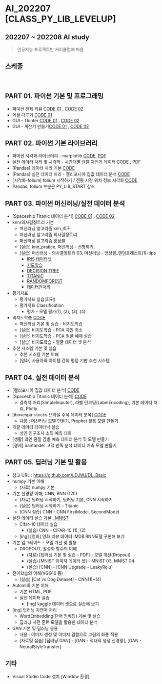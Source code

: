 # AI_202207 [CLASS_PY_LIB_LEVELUP]
## 202207 ~ 202208 AI study
   > 인공지능 프로젝트반 커리큘럼에 따름
 　
## 스케줄
 　
## PART 01. 파이썬 기본 및 프로그래밍
* 파이썬 전체 리뷰 [CODE 01](https://github.com/c920720a/AI_202207/blob/98b9cfa1b69907cd23fec3a38c2ff9534298de61/20220627_01_01_%ED%8C%8C%EC%9D%B4%EC%8D%AC%EA%B8%B0%EB%B3%B8.ipynb) , [CODE 02](https://github.com/c920720a/AI_202207/blob/98b9cfa1b69907cd23fec3a38c2ff9534298de61/20220627_01_02_%ED%8C%8C%EC%9D%B4%EC%8D%AC%ED%95%A8%EC%88%98%EB%AA%A8%EB%93%88.ipynb)
* 엑셀 다루기 [CODE 01](https://github.com/c920720a/AI_202207/blob/98b9cfa1b69907cd23fec3a38c2ff9534298de61/20220627_01_03_%ED%8C%8C%EC%9D%B4%EC%8D%AC%EC%97%91%EC%85%80.ipynb)
* GUI - Tkinter [CODE 01](https://github.com/c920720a/AI_202207/blob/98b9cfa1b69907cd23fec3a38c2ff9534298de61/20220627_01_04_GUI_Tkinter01.ipynb) , [CODE 02](https://github.com/c920720a/AI_202207/blob/98b9cfa1b69907cd23fec3a38c2ff9534298de61/20220627_01_05_GUI_Tkinter02.ipynb)
* GUI - 계산기 만들기[CODE 01](https://github.com/c920720a/AI_202207/blob/98b9cfa1b69907cd23fec3a38c2ff9534298de61/20220627_01_06_GUI_%EA%B3%84%EC%82%B0%EA%B8%B001.ipynb) , [CODE 02](https://github.com/c920720a/AI_202207/blob/98b9cfa1b69907cd23fec3a38c2ff9534298de61/20220627_01_07_GUI_%EA%B3%84%EC%82%B0%EA%B8%B002.ipynb)
　
## PART 02. 파이썬 기본 라이브러리
* 파이썬 시각화 라이브러리 - matplotlib [CODE](https://github.com/c920720a/AI_202207/blob/98b9cfa1b69907cd23fec3a38c2ff9534298de61/20220627_02_01_matplotlib.ipynb), [PDF](https://github.com/c920720a/AI_202207/blob/98b9cfa1b69907cd23fec3a38c2ff9534298de61/20220627_02_01_matplotlib.pdf)
* 실전 데이터 처리 및 시각화 - 시간대별 렌탈 자전거 데이터 [CODE](https://github.com/c920720a/AI_202207/blob/98b9cfa1b69907cd23fec3a38c2ff9534298de61/20220627_02_02_Bike.ipynb) , [PDF](https://github.com/c920720a/AI_202207/blob/98b9cfa1b69907cd23fec3a38c2ff9534298de61/20220627_02_02_Bike.pdf)
* [Pandas] 데이터 처리 기본 [CODE](https://github.com/c920720a/AI_202207/blob/98b9cfa1b69907cd23fec3a38c2ff9534298de61/20220627_02_03_Pandas.ipynb)
* [Pandas] 실전 데이터 처리 - 캘리포니아 집값 데이터 분석 [CODE](https://github.com/c920720a/AI_202207/blob/98b9cfa1b69907cd23fec3a38c2ff9534298de61/20220627_02_04_California.ipynb)
* [시각화-folium] folium 시작하기 / 전통 시장 위치 정보 시각화 [CODE](https://github.com/c920720a/AI_202207/blob/98b9cfa1b69907cd23fec3a38c2ff9534298de61/20220627_02_05_Folium.ipynb)
* Pandas, folium 부분은 PY_LIB_START 참조
　
## PART 03. 파이썬 머신러닝/실전 데이터 분석
* [Spaceship Titanic 데이터 분석] [CODE 01](https://github.com/c920720a/AI_202207/blob/98b9cfa1b69907cd23fec3a38c2ff9534298de61/20220627_03_01_Spaceship%20Titanic.ipynb) , [CODE 02](https://github.com/c920720a/AI_202207/blob/98b9cfa1b69907cd23fec3a38c2ff9534298de61/20220627_03_02_Spaceship%20Titanic.ipynb)
* knn/의사결정트리 기본
  * 머신러닝 알고리즘 knn_회귀
  * 머신러닝 알고리즘 의사결정트리
  * 머신러닝 알고리즘 앙상블
  * [실습] knn_pratice, 머신러닝 - 선형회귀,
  * [실습] 머신러닝 - 의사결정트리 03, 머신러닝 - 앙상블_랜덤포레스트(1)-tips
    * [IRIS 데이터셋](https://github.com/c920720a/AI_202207/blob/98b9cfa1b69907cd23fec3a38c2ff9534298de61/20220627_03_03_IRIS%20%EB%8D%B0%EC%9D%B4%ED%84%B0%20%EC%85%8B.ipynb) 
    * [지도학습](https://github.com/c920720a/AI_202207/blob/98b9cfa1b69907cd23fec3a38c2ff9534298de61/20220627_03_04_%EC%A7%80%EB%8F%84%ED%95%99%EC%8A%B5.ipynb)
    * [DECISION TREE](https://github.com/c920720a/AI_202207/blob/98b9cfa1b69907cd23fec3a38c2ff9534298de61/20220627_03_05_%EC%9D%98%EC%82%AC%EA%B2%B0%EC%A0%95%ED%8A%B8%EB%A6%AC.ipynb)
    * [TITANIC](https://github.com/c920720a/AI_202207/blob/98b9cfa1b69907cd23fec3a38c2ff9534298de61/20220627_03_06_%ED%83%80%EC%9D%B4%ED%83%80%EB%8B%89.ipynb)
    * [RANDOMFOREST](https://github.com/c920720a/AI_202207/blob/98b9cfa1b69907cd23fec3a38c2ff9534298de61/20220627_03_07_RandomForest.ipynb)
    * [데이터전처리](https://github.com/c920720a/AI_202207/blob/98b9cfa1b69907cd23fec3a38c2ff9534298de61/20220628_03_08_%EB%8D%B0%EC%9D%B4%ED%84%B0%EC%A0%84%EC%B2%98%EB%A6%AC.ipynb)
* 평가지표 
  * 평가지표 실습(회귀)
  * 평가지표 Classification
    * 평가 - 모델 평가(1), (2), (3), (4)
* 비지도학습 [CODE](https://github.com/c920720a/AI_202207/blob/98b9cfa1b69907cd23fec3a38c2ff9534298de61/20220628_03_09_%EB%B9%84%EC%A7%80%EB%8F%84%ED%95%99%EC%8A%B5.ipynb)
  * 머신러닝 기본 및 실습 - 비지도학습
  * [실습] 비지도학습 - PCA 차원 축소
  * [실습] 비지도학습 - PCA 얼굴 예제 실습
  * [실습] 비지도학습 - 얼굴 데이터 셋 분석
* 추천 시스템 기본 및 실습
  * 추천 시스템 기본 이해
  * [영화] 사용자와 아이템 간의 평점 기반 추천 시스템
　
## PART 04. 실전 데이터 분석
* [캘리포니아 집값 데이터 분석] [CODE](https://github.com/c920720a/AI_202207/blob/98b9cfa1b69907cd23fec3a38c2ff9534298de61/20220628_04_01_California.ipynb)
* [Spaceship Titanic 데이터 분석] [CODE](https://github.com/c920720a/AI_202207/blob/98b9cfa1b69907cd23fec3a38c2ff9534298de61/20220628_04_02_Spaceship_Titanic.ipynb)
  * 결측치 처리(SimpleImputer), 라벨 인코딩(LabelEncoding), 기본 데이터 처리, Plotly
* [ibovespa-stocks 브라질 주식 데이터 분석] [CODE](https://github.com/c920720a/AI_202207/blob/98b9cfa1b69907cd23fec3a38c2ff9534298de61/20220628_04_03_ibovespa_stocks.ipynb)
  * 내용 : 머신러닝 모델 만들기, Prophet 활용 모델 만들기
* 캐글 데이터 타이타닉 실습
  * 성인 인구조사 소득 예측 대회
* [생활] 와인 품질 감별 예측 데이터 분석 및 모델 만들기
* [경제] Santander 고객 만족 분석 데이터 예측 모델 만들기
　
## PART 05. 딥러닝 기본 및 활용
* 참고 URL : https://github.com/LDJWJ/DL_Basic
* numpy 기본 이해
  * (자료) numpy 기본
* 기본 신경망 이해, CNN, RNN (12h)
  * (자료) 딥러닝 시작하기, 딥러닝 기본, CNN 시작하기
  * (실습) 딥러닝 시작하기 - Titanic
  * (CNN 실습) CNN - CNN FirstModel, SecondModel
* 실전 데이터 실습 [기본](https://github.com/c920720a/AI_202207/blob/98b9cfa1b69907cd23fec3a38c2ff9534298de61/20220628_05_01_DL%EC%8B%9C%EC%9E%91%ED%95%98%EA%B8%B0.ipynb) , [MNIST](https://github.com/c920720a/AI_202207/blob/98b9cfa1b69907cd23fec3a38c2ff9534298de61/20220628_05_02_DL_MNIST.ipynb)
  * Cifar-10 데이터 실습
    * (실습) CNN - CIFAR-10 (1), (2)
  * [ing] [영화] 영화 리뷰 데이터 IMDB RNN모델 구현해 보기
* 기본 업그레이드 - 모델 개선 및 활용
  * DROPOUT, 활성화 함수의 이해
    * (자료) [딥러닝 기본 및 실습 - PDF] - 모델 개선(Dropout)
    * (실습) [MNIST 이미지 데이터 셋] - MNIST 03, MNIST 04
    * (실습) [CNN] - [CNN Upgrade - LeakyRelu]
* 전이학습의 이해(VGG16 등)
  * (실습) [Cat vs Dog Dataset] - CNN(1)~(4)
* Automl의 기본 이해
  * 기본 HTML, PDF
  * 실전 데이터 실습
    * [ing] kaggle 데이터 셋으로 실습해 보기
* [ing] 딥러닝 자연어 처리
  * WordEmbedding(단어 임베딩) 기본 및 실습
  * 딥러닝 사전 훈련 모델을 활용한 데이터 분석
* GAN 기본 및 딥러닝 응용
  * 내용 : 이미지 생성 및 이미지 결합으로 그림의 화풍 적용
  * [자료및 실습] [딥러닝 GAN] - [GAN - 적대적 생성 신경망], [GAN - NeuralStyleTransfer]
　
## 기타
* Visual Studio Code 설치 [Window 환경]
